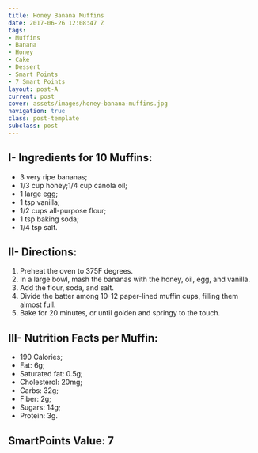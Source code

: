 ```yaml
---
title: Honey Banana Muffins
date: 2017-06-26 12:08:47 Z
tags:
- Muffins
- Banana
- Honey
- Cake
- Dessert
- Smart Points
- 7 Smart Points
layout: post-A
current: post
cover: assets/images/honey-banana-muffins.jpg
navigation: true
class: post-template
subclass: post
---
```


## I- Ingredients for 10 Muffins:
* 3 very ripe bananas;
* 1/3 cup honey;1/4 cup canola oil;
* 1 large egg;
* 1 tsp vanilla;
* 1/2 cups all-purpose flour;
* 1 tsp baking soda;
* 1/4 tsp salt.

## II- Directions:
1. Preheat the oven to 375F degrees.
1. In a large bowl, mash the bananas with the honey, oil, egg, and vanilla.
1. Add the flour, soda, and salt.
1. Divide the batter among 10-12 paper-lined muffin cups, filling them almost full. 
1. Bake for 20 minutes, or until golden and springy to the touch.

## III- Nutrition Facts per Muffin:
* 190 Calories;
* Fat: 6g;
* Saturated fat: 0.5g;
* Cholesterol: 20mg;
* Carbs: 32g;
* Fiber: 2g;
* Sugars: 14g;
* Protein: 3g.

## SmartPoints Value: 7
